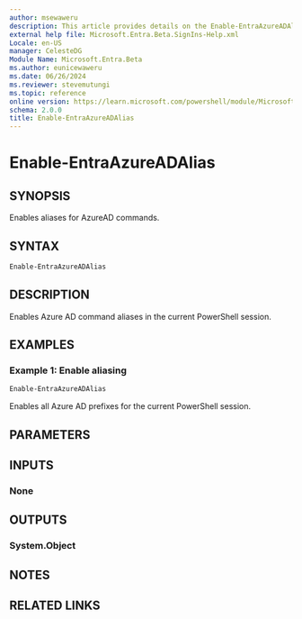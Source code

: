 ```yaml
---
author: msewaweru
description: This article provides details on the Enable-EntraAzureADAlias command.
external help file: Microsoft.Entra.Beta.SignIns-Help.xml
Locale: en-US
manager: CelesteDG
Module Name: Microsoft.Entra.Beta
ms.author: eunicewaweru
ms.date: 06/26/2024
ms.reviewer: stevemutungi
ms.topic: reference
online version: https://learn.microsoft.com/powershell/module/Microsoft.Entra.Beta/Enable-EntraAzureADAlias
schema: 2.0.0
title: Enable-EntraAzureADAlias
---
```


# Enable-EntraAzureADAlias

## SYNOPSIS

Enables aliases for AzureAD commands.

## SYNTAX

```powershell
Enable-EntraAzureADAlias
```

## DESCRIPTION

Enables Azure AD command aliases in the current PowerShell session.

## EXAMPLES

### Example 1: Enable aliasing

```powershell
Enable-EntraAzureADAlias
```

Enables all Azure AD prefixes for the current PowerShell session.

## PARAMETERS

## INPUTS

### None

## OUTPUTS

### System.Object

## NOTES

## RELATED LINKS
